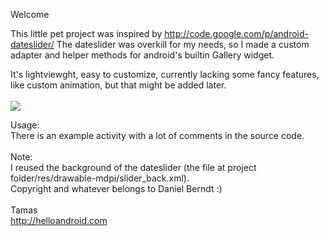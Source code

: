 Welcome

This little pet project was inspired by http://code.google.com/p/android-dateslider/
The dateslider was overkill for my needs, so I made a custom adapter and helper methods for android's builtin Gallery widget.

It's lightviewght, easy to customize, currently lacking some fancy features, like custom animation, but that might be added later.<br>
<br>
<img src='http://www.helloandroid.com/files/device_datepicker.png' />

Usage:<br>
There is an example activity with a lot of comments in the source code.<br>
<br>
Note:<br>
I reused the background of the dateslider (the file at project folder/res/drawable-mdpi/slider_back.xml).<br>
Copyright and whatever belongs to Daniel Berndt :)<br>
<br>
Tamas<br><a href='http://helloandroid.com'>http://helloandroid.com</a>